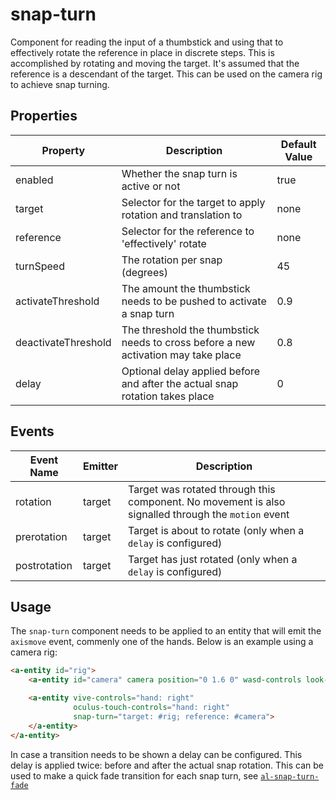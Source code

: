 # snap-turn
Component for reading the input of a thumbstick and using that to effectively rotate the reference in place in discrete steps. This is accomplished by rotating and moving the target. It's assumed that the reference is a descendant of the target. This can be used on the camera rig to achieve snap turning.

## Properties
| Property  | Description | Default Value |
|-----------|-------------|---------------|
| enabled   | Whether the snap turn is active or not | true |
| target    | Selector for the target to apply rotation and translation to | none |
| reference | Selector for the reference to 'effectively' rotate | none |
| turnSpeed | The rotation per snap (degrees) | 45 |
| activateThreshold | The amount the thumbstick needs to be pushed to activate a snap turn | 0.9 |
| deactivateThreshold | The threshold the thumbstick needs to cross before a new activation may take place | 0.8 |
| delay | Optional delay applied before and after the actual snap rotation takes place | 0 |


## Events
| Event Name   | Emitter | Description |
|--------------|---------|-------------|
| rotation     | target  | Target was rotated through this component. No movement is also signalled through the `motion` event |
| prerotation  | target  | Target is about to rotate (only when a `delay` is configured) |
| postrotation | target  | Target has just rotated (only when a `delay` is configured) |

## Usage
The `snap-turn` component needs to be applied to an entity that will emit the `axismove` event, commenly one of the hands.
Below is an example using a camera rig:
```HTML
<a-entity id="rig">
    <a-entity id="camera" camera position="0 1.6 0" wasd-controls look-controls></a-entity>

    <a-entity vive-controls="hand: right"
              oculus-touch-controls="hand: right"
              snap-turn="target: #rig; reference: #camera">
    </a-entity>
</a-entity>
```

In case a transition needs to be shown a delay can be configured. This delay is applied twice: before and after the actual snap rotation. This can be used to make a quick fade transition for each snap turn, see [`al-snap-turn-fade`](../auxillary/al-snap-turn-fade.primitive.md)